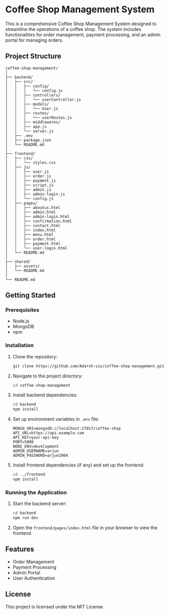 # Coffee Shop Management System

This is a comprehensive Coffee Shop Management System designed to streamline the operations of a coffee shop. The system includes functionalities for order management, payment processing, and an admin portal for managing orders.

## Project Structure

```
coffee-shop-management/
│
├── backend/
│   ├── src/
│   │   ├── config/
│   │   │   └── config.js
│   │   ├── controllers/
│   │   │   └── userController.js
│   │   ├── models/
│   │   │   └── User.js
│   │   ├── routes/
│   │   │   └── userRoutes.js
│   │   ├── middlewares/
│   │   ├── app.js
│   │   └── server.js
│   ├── .env
│   ├── package.json
│   └── README.md
│
├── frontend/
│   ├── css/
│   │   └── styles.css
│   ├── js/
│   │   ├── user.js
│   │   ├── order.js
│   │   ├── payment.js
│   │   ├── script.js
│   │   ├── admin.js
│   │   ├── admin-login.js
│   │   └── config.js
│   ├── pages/
│   │   ├── aboutus.html
│   │   ├── admin.html
│   │   ├── admin-login.html
│   │   ├── confirmation.html
│   │   ├── contact.html
│   │   ├── index.html
│   │   ├── menu.html
│   │   ├── order.html
│   │   ├── payment.html
│   │   └── user-login.html
│   └── README.md
│
├── shared/
│   ├── assets/
│   └── README.md
│
└── README.md
```

## Getting Started

### Prerequisites

- Node.js
- MongoDB
- npm

### Installation

1. Clone the repository:
    ```bash
    git clone https://github.com/Adarxh-vis/coffee-shop-management.git
    ```

2. Navigate to the project directory:
    ```bash
    cd coffee-shop-management
    ```

3. Install backend dependencies:
    ```bash
    cd backend
    npm install
    ```

4. Set up environment variables in `.env` file:
    ```dotenv
    MONGO_URI=mongodb://localhost:27017/coffee-shop
    API_URL=https://api.example.com
    API_KEY=your-api-key
    PORT=5000
    NODE_ENV=development
    ADMIN_USERNAME=arjun
    ADMIN_PASSWORD=arjun2004
    ```

5. Install frontend dependencies (if any) and set up the frontend:
    ```bash
    cd ../frontend
    npm install
    ```

### Running the Application

1. Start the backend server:
    ```bash
    cd backend
    npm run dev
    ```

2. Open the `frontend/pages/index.html` file in your browser to view the frontend.

## Features

- Order Management
- Payment Processing
- Admin Portal
- User Authentication

## License

This project is licensed under the MIT License.